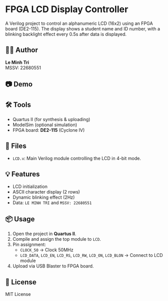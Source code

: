 # FPGA LCD Display Controller

A Verilog project to control an alphanumeric LCD (16x2) using an FPGA board (DE2-115). The display shows a student name and ID number, with a blinking backlight effect every 0.5s after data is displayed.

## 👨‍💻 Author
**Le Minh Tri**  
MSSV: 22680551

## 📷 Demo


## 🛠️ Tools
- Quartus II (for synthesis & uploading)
- ModelSim (optional simulation)
- FPGA board: **DE2-115** (Cyclone IV)

## 📁 Files
- `LCD.v`: Main Verilog module controlling the LCD in 4-bit mode.

## 💡 Features
- LCD initialization
- ASCII character display (2 rows)
- Dynamic blinking effect (2Hz)
- Data: `LE MINH TRI` and `MSSV: 22680551`

## 📦 Usage
1. Open the project in **Quartus II**.
2. Compile and assign the top module to `LCD`.
3. Pin assignment:
   - `CLOCK_50` → Clock 50MHz
   - `LCD_DATA`, `LCD_EN`, `LCD_RS`, `LCD_RW`, `LCD_ON`, `LCD_BLON` → Connect to LCD module
4. Upload via USB Blaster to FPGA board.

## 📝 License
MIT License
